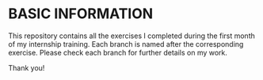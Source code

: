 # BASIC INFORMATION

This repository contains all the exercises I completed during the first month of my internship training. Each branch is named after the corresponding exercise. Please check each branch for further details on my work.

Thank you!